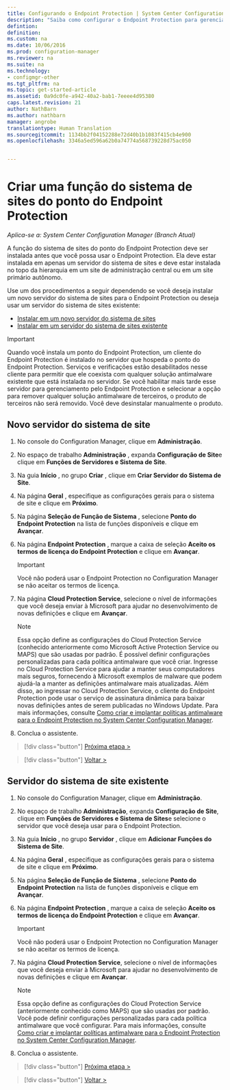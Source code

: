 ```yaml
---
title: Configurando o Endpoint Protection | System Center Configuration Manager
description: "Saiba como configurar o Endpoint Protection para gerenciar a segurança e malware em computadores cliente do Configuration Manager."
defintion: 
definition: 
ms.custom: na
ms.date: 10/06/2016
ms.prod: configuration-manager
ms.reviewer: na
ms.suite: na
ms.technology:
- configmgr-other
ms.tgt_pltfrm: na
ms.topic: get-started-article
ms.assetid: 0a9dc0fe-a942-40a2-bab1-7eeee4d95380
caps.latest.revision: 21
author: NathBarn
ms.author: nathbarn
manager: angrobe
translationtype: Human Translation
ms.sourcegitcommit: 1134bb2f04152288e72d40b1b1083f415cb4e900
ms.openlocfilehash: 3346a5ed596a62b0a74774a568739228d75ac050


---
```

# <a name="create-an-endpoint-protection-point-site-system-role"></a>Criar uma função do sistema de sites do ponto do Endpoint Protection

*Aplica-se a: System Center Configuration Manager (Branch Atual)*

 A função do sistema de sites do ponto do Endpoint Protection deve ser instalada antes que você possa usar o Endpoint Protection. Ela deve estar instalada em apenas um servidor do sistema de sites e deve estar instalada no topo da hierarquia em um site de administração central ou em um site primário autônomo.

 Use um dos procedimentos a seguir dependendo se você deseja instalar um novo servidor do sistema de sites para o Endpoint Protection ou deseja usar um servidor do sistema de sites existente:
 - [Instalar em um novo servidor do sistema de sites](#new-site-system-server)
 - [Instalar em um servidor do sistema de sites existente](#existing-site-system-server)

> [!IMPORTANT]
>  Quando você instala um ponto do Endpoint Protection, um cliente do Endpoint Protection é instalado no servidor que hospeda o ponto do Endpoint Protection. Serviços e verificações estão desabilitados nesse cliente para permitir que ele coexista com qualquer solução antimalware existente que está instalada no servidor. Se você habilitar mais tarde esse servidor para gerenciamento pelo Endpoint Protection e selecionar a opção para remover qualquer solução antimalware de terceiros, o produto de terceiros não será removido. Você deve desinstalar manualmente o produto.

## <a name="new-site-system-server"></a>Novo servidor do sistema de site

1.  No console do Configuration Manager, clique em **Administração**.

2.  No espaço de trabalho **Administração** , expanda **Configuração de Site**e clique em **Funções de Servidores e Sistema de Site**.

3.  Na guia **Início** , no grupo **Criar** , clique em **Criar Servidor do Sistema de Site**.

4.  Na página **Geral** , especifique as configurações gerais para o sistema de site e clique em **Próximo**.

5.  Na página **Seleção de Função de Sistema** , selecione **Ponto do Endpoint Protection** na lista de funções disponíveis e clique em **Avançar**.

6.  Na página **Endpoint Protection** , marque a caixa de seleção **Aceito os termos de licença do Endpoint Protection** e clique em **Avançar**.

    > [!IMPORTANT]
    >  Você não poderá usar o Endpoint Protection no Configuration Manager se não aceitar os termos de licença.

7.  Na página **Cloud Protection Service**, selecione o nível de informações que você deseja enviar à Microsoft para ajudar no desenvolvimento de novas definições e clique em **Avançar**.

    > [!NOTE]
    >  Essa opção define as configurações do Cloud Protection Service (conhecido anteriormente como Microsoft Active Protection Service ou MAPS) que são usadas por padrão. É possível definir configurações personalizadas para cada política antimalware que você criar. Ingresse no Cloud Protection Service para ajudar a manter seus computadores mais seguros, fornecendo à Microsoft exemplos de malware que podem ajudá-la a manter as definições antimalware mais atualizadas. Além disso, ao ingressar no Cloud Protection Service, o cliente do Endpoint Protection pode usar o serviço de assinatura dinâmica para baixar novas definições antes de serem publicadas no Windows Update. Para mais informações, consulte [Como criar e implantar políticas antimalware para o Endpoint Protection no System Center Configuration Manager](endpoint-antimalware-policies.md).

8.  Conclua o assistente.

> [!div class="button"]
[Próxima etapa >](endpoint-configure-alerts.md)

> [!div class="button"]
[Voltar >](endpoint-protection-configure.md)

## <a name="existing-site-system-server"></a>Servidor do sistema de site existente

1.  No console do Configuration Manager, clique em **Administração**.

2.  No espaço de trabalho **Administração**, expanda **Configuração de Site**, clique em **Funções de Servidores e Sistema de Sites**e selecione o servidor que você deseja usar para o Endpoint Protection.

3.  Na guia **Início** , no grupo **Servidor** , clique em **Adicionar Funções do Sistema de Site**.

4.  Na página **Geral** , especifique as configurações gerais para o sistema de site e clique em **Próximo**.

5.  Na página **Seleção de Função de Sistema** , selecione **Ponto do Endpoint Protection** na lista de funções disponíveis e clique em **Avançar**.

6.  Na página **Endpoint Protection** , marque a caixa de seleção **Aceito os termos de licença do Endpoint Protection** e clique em **Avançar**.

    > [!IMPORTANT]
    >  Você não poderá usar o Endpoint Protection no Configuration Manager se não aceitar os termos de licença.

7.  Na página **Cloud Protection Service**, selecione o nível de informações que você deseja enviar à Microsoft para ajudar no desenvolvimento de novas definições e clique em **Avançar**.

    > [!NOTE]
    >  Essa opção define as configurações do Cloud Protection Service (anteriormente conhecido como MAPS) que são usadas por padrão. Você pode definir configurações personalizadas para cada política antimalware que você configurar. Para mais informações, consulte [Como criar e implantar políticas antimalware para o Endpoint Protection no System Center Configuration Manager](endpoint-antimalware-policies.md).

8.  Conclua o assistente.

> [!div class="button"]
[Próxima etapa >](endpoint-configure-alerts.md)

> [!div class="button"]
[Voltar >](endpoint-protection-configure.md)



<!--HONumber=Nov16_HO1-->


